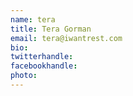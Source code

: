 ```yaml
---
name: tera
title: Tera Gorman
email: tera@iwantrest.com
bio: 
twitterhandle: 
facebookhandle: 
photo: 
---
```



